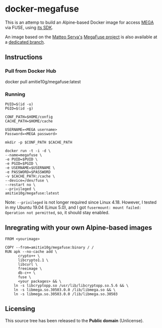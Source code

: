 # docker-megafuse

This is an attemp to build an Alpine-based Docker image for access [MEGA](https://github.com/meganz) via FUSE, using [its SDK](https://github.com/meganz/sdk).

An image based on the [Matteo Serva's](https://github.com/matteoserva) [MegaFuse project](https://github.com/Amitie10g/docker-megafuse/tree/matteoserva) is also available at a [dedicated branch](https://github.com/Amitie10g/docker-megafuse/tree/matteoserva).

## Instructions

### Pull from Docker Hub
docker pull amitie10g/megafuse:latest

### Running
```
PUID=$(id -u)
PGID=$(id -g)

CONF_PATH=$HOME/config
CACHE_PATH=$HOME/cache

USERNAME=<MEGA username>
Password=<MEGA password>

mkdir -p $CONF_PATH $CACHE_PATH

docker run -t -i -d \
--name=megafuse \
-e PUID=$PUID \
-e PGID=$PGID \
-e USERNAME=$USERNAME \
-e PASSWORD=$PASSWORD
-v $CACHE_PATH:/cache \
--device=/dev/fuse \
--restart no \
--privileged \
amitie10g/megafuse:latest
```
Note: `--privileged` is not longer required since Linux 4.18. However, I tested in my Ubuntu 19.04 (Linux 5.0), and I got `fusermount: mount failed: Operation not permitted`, so, it should stay enabled.

## Inregrating with your own Alpine-based images
```
FROM <yourimage>

COPY --from=amitie10g/megafuse:binary / /
RUN apk --no-cache add \
      crypto++ \
      libcrypto1.1 \
      libcurl \
      freeimage \
      db-c++ \
      fuse \
      <your packages> && \
    ln -s libcryptopp.so /usr/lib/libcryptopp.so.5.6 && \
    ln -s libmega.so.30503.0.0 /lib/libmega.so && \
    ln -s libmega.so.30503.0.0 /lib/libmega.so.30503
``` 
## Licensing
This source tree has been released to the **Public domain** (Unlicense).
